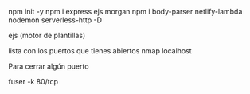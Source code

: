 npm init -y
npm i express ejs morgan
npm i body-parser netlify-lambda nodemon serverless-http -D

ejs (motor de plantillas)

lista con los puertos que tienes abiertos
nmap localhost

Para cerrar algún puerto

fuser -k 80/tcp
